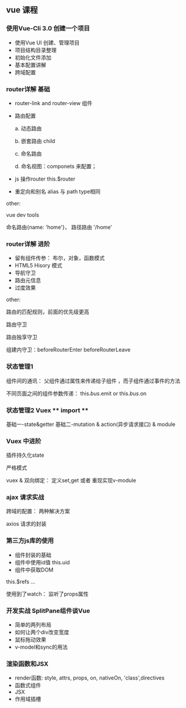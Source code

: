 ## vue 课程

### 使用Vue-Cli 3.0 创建一个项目

- 使用Vue UI 创建、管理项目
- 项目结构目录整理
- 初始化文件添加
- 基本配置讲解
- 跨域配置


### router详解 基础

- router-link and router-view 组件
- 路由配置

    a. 动态路由

    b. 嵌套路由 child

    c. 命名路由

    d. 命名视图：componets 来配置； <router-view name="tel" />
- js 操作router this.$router
- 重定向和别名  alias 与 path type相同

other:

vue dev tools

命名路由{name: 'home'}， 路径路由 '/home'

### router详解 进阶

- 留有组件传参： 布尔，对象，函数模式
- HTML5 Hisory 模式
- 导航守卫
- 路由元信息
- 过度效果

other:

路由的匹配规则，前面的优先级更高

路由守卫

路由独享守卫

组建内守卫：beforeRouterEnter beforeRouterLeave


### 状态管理1

组件间的通讯： 父组件通过属性来传递给子组件 ，而子组件通过事件的方法

不同页面之间的组件参数传递： this.$bus.$emit  or this.$bus.$on


### 状态管理2 Vuex  ** import **

基础一-state&getter
基础二-mutation & action(异步请求接口) & module

### Vuex 中进阶

插件持久化state

严格模式

vuex & 双向绑定： 定义set,get 或者 重现实现v-module

### ajax 请求实战

跨域的配置： 两种解决方案

axios 请求的封装

###  第三方js库的使用

- 组件封装的基础
- 组件中使用id值 this.uid
- 组件中获取DOM

this.$refs ...

使用到了watch： 监听了props属性


### 开发实战  SplitPane组件谈Vue

- 简单的两列布局
- 如何让两个div改变宽度
- 鼠标拖动效果
- v-model和sync的用法

### 渲染函数和JSX

- render函数: style, attrs, props, on, nativeOn, 'class',directives
- 函数式组件
- JSX
- 作用域插槽



